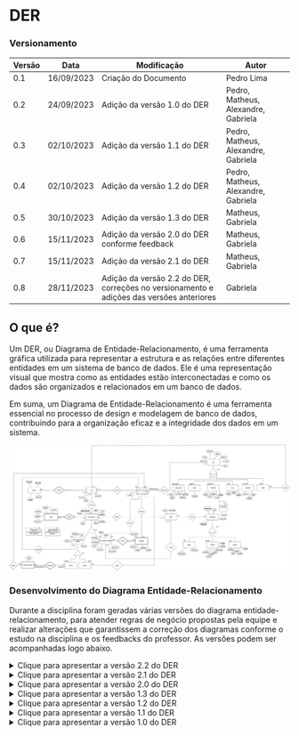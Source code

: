 # DER

### Versionamento

| Versão | Data       | Modificação                                                                              | Autor                               |
| ------ | ---------- | ---------------------------------------------------------------------------------------- | ----------------------------------- |
| 0.1    | 16/09/2023 | Criação do Documento                                                                     | Pedro Lima                          |
| 0.2    | 24/09/2023 | Adição da versão 1.0 do DER                                                              | Pedro, Matheus, Alexandre, Gabriela |
| 0.3    | 02/10/2023 | Adição da versão 1.1 do DER                                                              | Pedro, Matheus, Alexandre, Gabriela |
| 0.4    | 02/10/2023 | Adição da versão 1.2 do DER                                                              | Pedro, Matheus, Alexandre, Gabriela |
| 0.5    | 30/10/2023 | Adição da versão 1.3 do DER                                                              | Matheus, Gabriela                   |
| 0.6    | 15/11/2023 | Adição da versão 2.0 do DER conforme feedback                                            | Matheus, Gabriela                   |
| 0.7    | 15/11/2023 | Adição da versão 2.1 do DER                                                              | Matheus, Gabriela                   |
| 0.8    | 28/11/2023 | Adição da versão 2.2 do DER, correções no versionamento e adições das versões anteriores | Gabriela                            |


## O que é?

Um DER, ou Diagrama de Entidade-Relacionamento, é uma ferramenta gráfica utilizada para representar a estrutura e as relações entre diferentes entidades em um sistema de banco de dados. Ele é uma representação visual que mostra como as entidades estão interconectadas e como os dados são organizados e relacionados em um banco de dados.

Em suma, um Diagrama de Entidade-Relacionamento é uma ferramenta essencial no processo de design e modelagem de banco de dados, contribuindo para a organização eficaz e a integridade dos dados em um sistema.

![DER v2.2](./assets/DERv/DERv2.2.png)

### Desenvolvimento do Diagrama Entidade-Relacionamento

Durante a disciplina foram geradas várias versões do diagrama entidade-relacionamento, para atender regras de negócio propostas pela equipe e realizar alterações que garantissem a correção dos diagramas conforme o estudo na disciplina e os feedbacks do professor. As versões podem ser acompanhadas logo abaixo.

<details>
<summary>Clique para apresentar a versão 2.2 do DER</summary>

### DER v2.2

Documentar alteracoes aqui.

![DER v2.2](./assets/DERv/DERv2.2.png)

</details>

<details>

<summary>Clique para apresentar a versão 2.1 do DER</summary>

### DER v2.1

Documentar alteracoes aqui.

![DER v2.1](./assets/DERv/DERv2.1.png)

</details>

<details>

<summary>Clique para apresentar a versão 2.0 do DER</summary>

### DER v2.0

Documentar alteracoes aqui.

![DER v2.0](./assets/DERv/DERv2.0.png)

</details>

<details>

<summary>Clique para apresentar a versão 1.3 do DER</summary>

### DER v1.3

Documentar alteracoes aqui.

![DER v1.3](./assets/DERv/DERv1.3.png)

</details>

<details>

<summary>Clique para apresentar a versão 1.2 do DER</summary>

### DER v1.2

Documentar alteracoes aqui.

![DER v1.2](./assets/DERv/DERv1.2.png)

</details>

<details>

<summary>Clique para apresentar a versão 1.1 do DER</summary>

### DER v1.1

Documentar alteracoes aqui.

![DER v1.1](./assets/DERv/DERv1.1.png)

</details>

<details>

<summary>Clique para apresentar a versão 1.0 do DER</summary>

### DER v1.0

Documentar alteracoes aqui.

![DER v1.0](./assets/DERv/DERv1.0.png)

</details>



